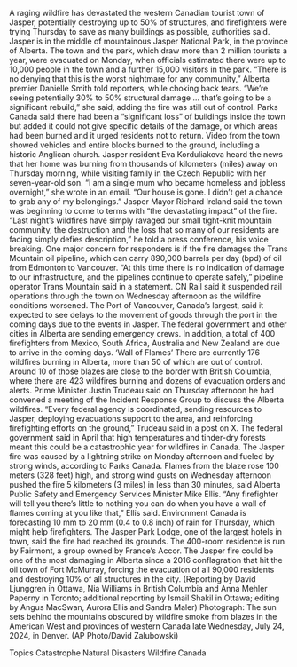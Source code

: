 A raging wildfire has devastated the western Canadian tourist town of Jasper, potentially destroying up to 50% of structures, and firefighters were trying Thursday to save as many buildings as possible, authorities said.
Jasper is in the middle of mountainous Jasper National Park, in the province of Alberta. The town and the park, which draw more than 2 million tourists a year, were evacuated on Monday, when officials estimated there were up to 10,000 people in the town and a further 15,000 visitors in the park.
“There is no denying that this is the worst nightmare for any community,” Alberta premier Danielle Smith told reporters, while choking back tears.
“We’re seeing potentially 30% to 50% structural damage … that’s going to be a significant rebuild,” she said, adding the fire was still out of control.
Parks Canada said there had been a “significant loss” of buildings inside the town but added it could not give specific details of the damage, or which areas had been burned and it urged residents not to return.
Video from the town showed vehicles and entire blocks burned to the ground, including a historic Anglican church.
Jasper resident Eva Korduliakova heard the news that her home was burning from thousands of kilometers (miles) away on Thursday morning, while visiting family in the Czech Republic with her seven-year-old son.
“I am a single mum who became homeless and jobless overnight,” she wrote in an email. “Our house is gone. I didn’t get a chance to grab any of my belongings.”
Jasper Mayor Richard Ireland said the town was beginning to come to terms with “the devastating impact” of the fire.
“Last night’s wildfires have simply ravaged our small tight-knit mountain community, the destruction and the loss that so many of our residents are facing simply defies description,” he told a press conference, his voice breaking.
One major concern for responders is if the fire damages the Trans Mountain oil pipeline, which can carry 890,000 barrels per day (bpd) of oil from Edmonton to Vancouver.
“At this time there is no indication of damage to our infrastructure, and the pipelines continue to operate safely,” pipeline operator Trans Mountain said in a statement.
CN Rail said it suspended rail operations through the town on Wednesday afternoon as the wildfire conditions worsened.
The Port of Vancouver, Canada’s largest, said it expected to see delays to the movement of goods through the port in the coming days due to the events in Jasper.
The federal government and other cities in Alberta are sending emergency crews. In addition, a total of 400 firefighters from Mexico, South Africa, Australia and New Zealand are due to arrive in the coming days.
‘Wall of Flames’
There are currently 176 wildfires burning in Alberta, more than 50 of which are out of control. Around 10 of those blazes are close to the border with British Columbia, where there are 423 wildfires burning and dozens of evacuation orders and alerts.
Prime Minister Justin Trudeau said on Thursday afternoon he had convened a meeting of the Incident Response Group to discuss the Alberta wildfires.
“Every federal agency is coordinated, sending resources to Jasper, deploying evacuations support to the area, and reinforcing firefighting efforts on the ground,” Trudeau said in a post on X.
The federal government said in April that high temperatures and tinder-dry forests meant this could be a catastrophic year for wildfires in Canada.
The Jasper fire was caused by a lightning strike on Monday afternoon and fueled by strong winds, according to Parks Canada.
Flames from the blaze rose 100 meters (328 feet) high, and strong wind gusts on Wednesday afternoon pushed the fire 5 kilometers (3 miles) in less than 30 minutes, said Alberta Public Safety and Emergency Services Minister Mike Ellis.
“Any firefighter will tell you there’s little to nothing you can do when you have a wall of flames coming at you like that,” Ellis said.
Environment Canada is forecasting 10 mm to 20 mm (0.4 to 0.8 inch) of rain for Thursday, which might help firefighters.
The Jasper Park Lodge, one of the largest hotels in town, said the fire had reached its grounds. The 400-room residence is run by Fairmont, a group owned by France’s Accor.
The Jasper fire could be one of the most damaging in Alberta since a 2016 conflagration that hit the oil town of Fort McMurray, forcing the evacuation of all 90,000 residents and destroying 10% of all structures in the city.
(Reporting by David Ljunggren in Ottawa, Nia Williams in British Columbia and Anna Mehler Paperny in Toronto; additional reporting by Ismail Shakil in Ottawa; editing by Angus MacSwan, Aurora Ellis and Sandra Maler)
Photograph: The sun sets behind the mountains obscured by wildfire smoke from blazes in the American West and provinces of western Canada late Wednesday, July 24, 2024, in Denver. (AP Photo/David Zalubowski)

Topics
Catastrophe
Natural Disasters
Wildfire
Canada
